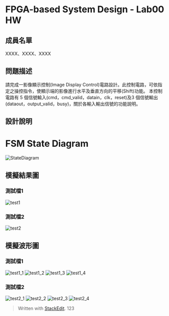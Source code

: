 ﻿# FPGA-based System Design - Lab00 HW

## 成員名單
XXXX、XXXX、XXXX
## 問題描述
請完成一影像顯示控制(Image Display Control)電路設計。此控制電路，可依指定之操控指令，使顯示端的影像進行水平及垂直方向的平移(Shift)功能。
本控制電路有 5 個信號輸入(cmd，cmd_valid，datain，clk，reset)及3 個信號輸出(dataout，output_valid，busy)，關於各輸入輸出信號的功能說明。
## 設計說明
# FSM State Diagram
![StateDiagram](image/State_Diagram.JPG)
## 模擬結果圖
### 測試檔1
![test1](image/5.PNG)
### 測試檔2
![test2](image/10.PNG)
## 模擬波形圖
### 測試檔1
![test1_1](image/1.PNG)
![test1_2](image/2.PNG)
![test1_3](image/3.PNG)
![test1_4](image/4.PNG)
### 測試檔2
![test2_1](image/6.PNG)
![test2_2](image/7.PNG)
![test2_3](image/8.PNG)
![test2_4](image/9.PNG)


> Written with [StackEdit](https://stackedit.io/).
123
